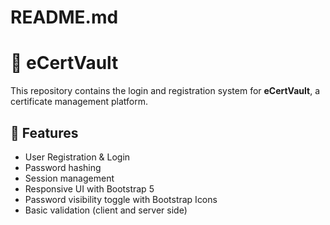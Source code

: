 # README.md

# 🔐 eCertVault

This repository contains the login and registration system for **eCertVault**, a certificate management platform.

## 🚀 Features
- User Registration & Login
- Password hashing
- Session management
- Responsive UI with Bootstrap 5
- Password visibility toggle with Bootstrap Icons
- Basic validation (client and server side)

